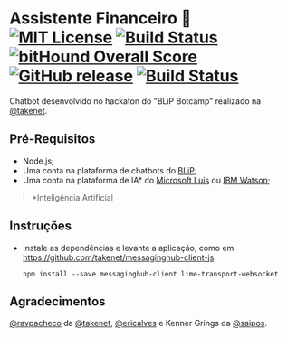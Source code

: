 # Assistente Financeiro 🤖 [![MIT License](https://img.shields.io/badge/License-MIT-red.svg)](LICENSE) [![Build Status](https://scrutinizer-ci.com/g/dedevillela/bot-assistente-financeiro/badges/build.png?b=master)](https://scrutinizer-ci.com/g/dedevillela/bot-assistente-financeiro/build-status/master) [![bitHound Overall Score](https://www.bithound.io/github/dedevillela/bot-assistente-financeiro/badges/score.svg)](https://www.bithound.io/github/dedevillela/bot-assistente-financeiro) [![GitHub release](https://img.shields.io/github/release/dedevillela/bot-assistente-financeiro.svg)]() [![Build Status](https://travis-ci.org/dedevillela/bot-assistente-financeiro.svg?branch=master)](https://travis-ci.org/dedevillela/bot-assistente-financeiro)
Chatbot desenvolvido no hackaton do "BLiP Botcamp" realizado na [@takenet](https://github.com/takenet).

## Pré-Requisitos
- Node.js;
- Uma conta na plataforma de chatbots do [BLiP](https://blip.ai);
- Uma conta na plataforma de IA* do [Microsoft Luis](https://www.luis.ai) ou [IBM Watson](https://www.ibm.com/watson);
>*Inteligência Artificial

## Instruções
- Instale as dependências e levante a aplicação, como em https://github.com/takenet/messaginghub-client-js.

      npm install --save messaginghub-client lime-transport-websocket

## Agradecimentos
[@ravpacheco](https://github.com/ravpacheco) da [@takenet](https://github.com/takenet), [@ericalves](https://github.com/ericalves) e Kenner Grings da [@saipos](https://github.com/saipos).

